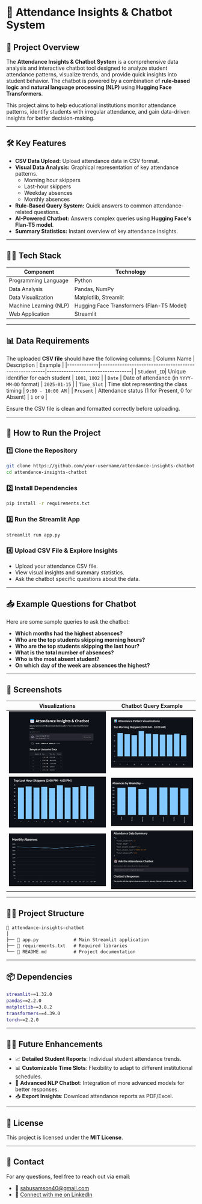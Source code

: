 # 📅 **Attendance Insights & Chatbot System**

## 📄 **Project Overview**
The **Attendance Insights & Chatbot System** is a comprehensive data analysis and interactive chatbot tool designed to analyze student attendance patterns, visualize trends, and provide quick insights into student behavior. The chatbot is powered by a combination of **rule-based logic** and **natural language processing (NLP)** using **Hugging Face Transformers**.

This project aims to help educational institutions monitor attendance patterns, identify students with irregular attendance, and gain data-driven insights for better decision-making.

---

## 🛠️ **Key Features**
- **CSV Data Upload:** Upload attendance data in CSV format.
- **Visual Data Analysis:** Graphical representation of key attendance patterns.
  - Morning hour skippers
  - Last-hour skippers
  - Weekday absences
  - Monthly absences
- **Rule-Based Query System:** Quick answers to common attendance-related questions.
- **AI-Powered Chatbot:** Answers complex queries using **Hugging Face's Flan-T5 model**.
- **Summary Statistics:** Instant overview of key attendance insights.

---

## 🧑‍💻 **Tech Stack**
| Component              | Technology                                                                 |
|------------------------|----------------------------------------------------------------------------|
| Programming Language    | Python                                                                    |
| Data Analysis           | Pandas, NumPy                                                             |
| Data Visualization      | Matplotlib, Streamlit                                                     |
| Machine Learning (NLP)  | Hugging Face Transformers (Flan-T5 Model)                                 |
| Web Application         | Streamlit                                                                 |

---

## 📊 **Data Requirements**
The uploaded **CSV file** should have the following columns:
| Column Name | Description                                           | Example                          |
|-------------|-------------------------------------------------------|-----------------------------------|
| `Student_ID`| Unique identifier for each student                    | `1001`, `1002`                   |
| `Date`      | Date of attendance (in `YYYY-MM-DD` format)           | `2025-01-15`                     |
| `Time_Slot` | Time slot representing the class timing               | `9:00 - 10:00 AM`                |
| `Present`   | Attendance status (1 for Present, 0 for Absent)       | `1` or `0`                       |

Ensure the CSV file is clean and formatted correctly before uploading.

---

## 🚀 **How to Run the Project**
### 1️⃣ **Clone the Repository**
```bash
git clone https://github.com/your-username/attendance-insights-chatbot.git
cd attendance-insights-chatbot
```

### 2️⃣ **Install Dependencies**
```bash
pip install -r requirements.txt
```

### 3️⃣ **Run the Streamlit App**
```bash
streamlit run app.py
```

### 4️⃣ **Upload CSV File & Explore Insights**
- Upload your attendance CSV file.
- View visual insights and summary statistics.
- Ask the chatbot specific questions about the data.

---

## 📥 **Example Questions for Chatbot**
Here are some sample queries to ask the chatbot:
- **Which months had the highest absences?**
- **Who are the top students skipping morning hours?**
- **Who are the top students skipping the last hour?**
- **What is the total number of absences?**
- **Who is the most absent student?**
- **On which day of the week are absences the highest?**

---

## 📸 Screenshots

| Visualizations                                      | Chatbot Query Example                                  |
|-----------------------------------------------------|--------------------------------------------------------|
| ![Visualization 1](images/Screenshot%202025-02-18%20120020.png) | ![Visualization 2](images/Screenshot%202025-02-18%20120034.png) |
| ![Visualization 3](images/Screenshot%202025-02-18%20120042.png) | ![Visualization 4](images/Screenshot%202025-02-18%20120051.png) |
| ![Visualization 5](images/Screenshot%202025-02-18%20120102.png) | ![Chatbot Query](images/Screenshot%202025-02-18%20120113.png) |


---

## 🧑‍💻 **Project Structure**
```
📁 attendance-insights-chatbot
│
├── 📄 app.py             # Main Streamlit application
├── 📄 requirements.txt   # Required libraries
└── 📄 README.md          # Project documentation
```

---

## 📦 **Dependencies**
```bash
streamlit==1.32.0
pandas==2.2.0
matplotlib==3.8.2
transformers==4.39.0
torch==2.2.0
```

---

## 🧑‍💼 **Future Enhancements**
- 📈 **Detailed Student Reports**: Individual student attendance trends.
- 📊 **Customizable Time Slots**: Flexibility to adapt to different institutional schedules.
- 🤖 **Advanced NLP Chatbot**: Integration of more advanced models for better responses.
- 📥 **Export Insights**: Download attendance reports as PDF/Excel.

---

## 📝 **License**
This project is licensed under the **MIT License**.

---

## 📧 **Contact**
For any questions, feel free to reach out via email:
- 📧 sabusamson40@gmail.com
- 🔗 [Connect with me on LinkedIn](https://www.linkedin.com/in/samson-sabu-8aab0a22b)

